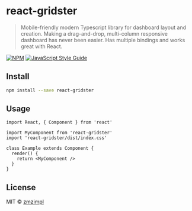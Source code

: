 # react-gridster

> Mobile-friendly modern Typescript library for dashboard layout and creation. Making a drag-and-drop, multi-column responsive dashboard has never been easier. Has multiple bindings and works great with React.

[![NPM](https://img.shields.io/npm/v/react-gridster.svg)](https://www.npmjs.com/package/react-gridster) [![JavaScript Style Guide](https://img.shields.io/badge/code_style-standard-brightgreen.svg)](https://standardjs.com)

## Install

```bash
npm install --save react-gridster
```

## Usage

```tsx
import React, { Component } from 'react'

import MyComponent from 'react-gridster'
import 'react-gridster/dist/index.css'

class Example extends Component {
  render() {
    return <MyComponent />
  }
}
```

## License

MIT © [zmzimpl](https://github.com/zmzimpl)
